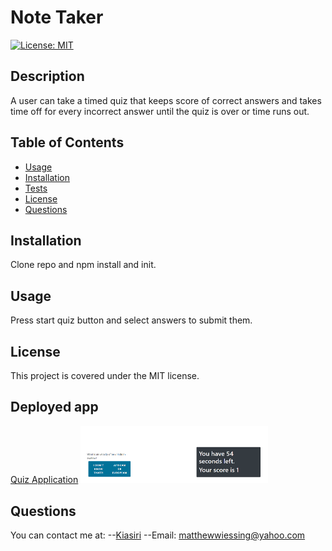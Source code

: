 
# Note Taker

[![License: MIT](https://img.shields.io/badge/License-MIT-yellow.svg)](https://opensource.org/licenses/MIT)

## Description

A user can take a timed quiz that keeps score of correct answers and takes time off for every incorrect answer until the quiz is over or time runs out.

## Table of Contents

- [Usage](#usage)
- [Installation](#installation)
- [Tests](#tests)
- [License](#license)
- [Questions](#questions)

## Installation

Clone repo and npm install and init.

## Usage

Press start quiz button and select answers to submit them.

## License

This project is covered under the MIT license.


## Deployed app
[Quiz Application](https://kiasiri.github.io/Coding-Quiz/)
<img src="quiz.PNG" width="300">

## Questions

You can contact me at:
--[Kiasiri](https://github.com/Kiasiri)
--Email: matthewwiessing@yahoo.com
